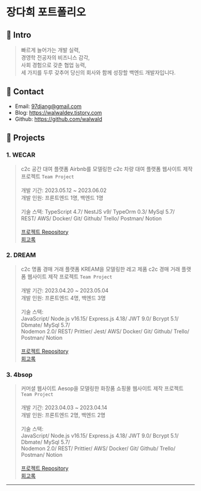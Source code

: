 # 장다희 포트폴리오      
## 📍 Intro
> 빠르게 늘어가는 개발 실력,<br>
> 경영학 전공자의 비즈니스 감각,<br>
> 사회 경험으로 갖춘 협업 능력,<br>
> 세 가지를 두루 갖추어 당신의 회사와 함께 성장할 백엔드 개발자입니다.

## 📍 Contact
- Email: 97djang@gmail.com
- Blog: https://walwaldev.tistory.com
- Github: https://github.com/walwald
      
## 📍 Projects
### 1. WECAR
> c2c 공간 대여 플랫폼 Airbnb를 모델링한 c2c 차량 대여 플랫폼 웹사이트 제작 프로젝트 `Team Project` <br><br>
개발 기간: 2023.05.12 ~ 2023.06.02 <br>
개발 인원: 프론트엔드 1명, 백엔드 1명 <br><br>
기술 스택: 
TypeScript 4.7/ NestJS v9/ TypeOrm 0.3/ MySql 5.7/ <br>
REST/ AWS/ Docker/ Git/ Github/ Trello/ Postman/ Notion
<br><br>
[프로젝트 Repository](https://github.com/walwald/WECAR)<br>
[회고록](https://walwaldev.tistory.com)<br>

### 2. DREAM
> c2c 명품 경매 거래 플랫폼 KREAM을 모델링한 레고 제품 c2c 경매 거래 플랫폼 웹사이트 제작 프로젝트 `Team Project` <br><br>
개발 기간: 2023.04.20 ~ 2023.05.04 <br>
개발 인원: 프론트엔드 4명, 백엔드 3명 <br><br>
기술 스택:      
JavaScript/ Node.js v16.15/ Express.js 4.18/ JWT 9.0/ Bcrypt 5.1/ Dbmate/ MySql 5.7/       
Nodemon 2.0/ REST/ Prittier/ Jest/ AWS/ Docker/ Git/ Github/ Trello/ Postman/ Notion    <br><br>
[프로젝트 Repository](https://github.com/walwald/44-2nd-Dream-backend)<br>
[회고록](https://walwaldev.tistory.com/57)<br>

### 3. 4bsop
> 커머셜 웹사이트 Aesop을 모델링한 화장품 쇼핑몰 웹사이트 제작 프로젝트 `Team Project` <br><br>
개발 기간: 2023.04.03 ~ 2023.04.14 <br>
개발 인원: 프론트엔드 2명, 백엔드 2명 <br><br>
기술 스택:      
JavaScript/ Node.js v16.15/ Express.js 4.18/ JWT 9.0/ Bcrypt 5.1/ Dbmate/ MySql 5.7/       
Nodemon 2.0/ REST/ Prittier/ AWS/ Docker/ Git/ Github/ Trello/ Postman/ Notion    <br><br>
[프로젝트 Repository](https://github.com/walwald/44-1st-four-branch-backend)<br>
[회고록](https://walwaldev.tistory.com/49)


***
